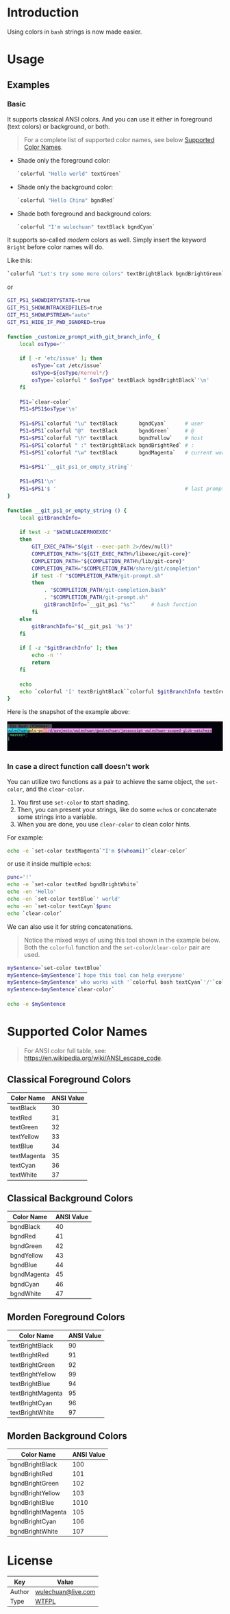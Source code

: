 <link rel="stylesheet" href="./docs/styles/markdown-styles-for-vscode-built-in-preview.min.css">

# Introduction

Using colors in `bash` strings is now made easier.


# Usage

## Examples

### Basic

It supports classical ANSI colors.
And you can use it either in foreground (text colors) or background, or both.

> For a complete list of supported color names,
> see below [Supported Color Names](#SupportedColorNames).

-   Shade only the foreground color:

    ```sh
    `colorful "Hello world" textGreen`
    ```

-   Shade only the background color:

    ```sh
    `colorful "Hello China" bgndRed`
    ```

-   Shade both foreground and background colors:

    ```sh
    `colorful "I'm wulechuan" textBlack bgndCyan`
    ```

It supports so-called _modern_ colors as well.
Simply insert the keyword `Bright` before color names will do.

Like this:

```sh
`colorful "Let's try some more colors" textBrightBlack bgndBrightGreen`
```
or

```sh
GIT_PS1_SHOWDIRTYSTATE=true
GIT_PS1_SHOWUNTRACKEDFILES=true
GIT_PS1_SHOWUPSTREAM="auto"
GIT_PS1_HIDE_IF_PWD_IGNORED=true

function _customize_prompt_with_git_branch_info_ {
	local osType=''

	if [ -r 'etc/issue' ]; then
		osType=`cat /etc/issue`
		osType=${osType/Kernel*/}
		osType=`colorful " $osType" textBlack bgndBrightBlack`'\n'
	fi

	PS1=`clear-color`
	PS1=$PS1$osType'\n'

	PS1=$PS1`colorful "\u" textBlack       bgndCyan`      # user
	PS1=$PS1`colorful "@"  textBlack       bgndGreen`     # @
	PS1=$PS1`colorful "\h" textBlack       bgndYellow`    # host
	PS1=$PS1`colorful " :" textBrightBlack bgndBrightRed` # :
	PS1=$PS1`colorful "\w" textBlack       bgndMagenta`   # current working directory

	PS1=$PS1'`__git_ps1_or_empty_string`'

	PS1=$PS1'\n'
	PS1=$PS1'$ '                                          # last prompt sign: $<space>
}

function __git_ps1_or_empty_string () {
	local gitBranchInfo=

	if test -z "$WINELOADERNOEXEC"
	then
		GIT_EXEC_PATH="$(git --exec-path 2>/dev/null)"
		COMPLETION_PATH="${GIT_EXEC_PATH%/libexec/git-core}"
		COMPLETION_PATH="${COMPLETION_PATH%/lib/git-core}"
		COMPLETION_PATH="$COMPLETION_PATH/share/git/completion"
		if test -f "$COMPLETION_PATH/git-prompt.sh"
		then
			. "$COMPLETION_PATH/git-completion.bash"
			. "$COMPLETION_PATH/git-prompt.sh"
			gitBranchInfo=`__git_ps1 "%s"`     # bash function
		fi
	else
		gitBranchInfo="$(__git_ps1 '%s')"
	fi

	if [ -z "$gitBranchInfo" ]; then
		echo -n ''
		return
	fi

	echo
	echo `colorful '[' textBrightBlack``colorful $gitBranchInfo textGreen``colorful ']' textBrightBlack`
}
```

Here is the snapshot of the example above:

![Git Bash Prompt Example](./docs/illustrates/git-bash-prompt-example.png "Git Bash Prompt Example")





### In case a direct function call doesn't work

You can utilize two functions as a pair to achieve the same object,
the `set-color`, and the `clear-color`.

1. You first use `set-color` to start shading.
2. Then, you can present your strings, like do some `echo`s
   or concatenate some strings into a variable.
3. When you are done, you use `clear-color` to clean color hints.

For example:

```sh
echo -e `set-color textMagenta`"I'm $(whoami)"`clear-color`
```
or use it inside multiple `echo`s:

```sh
punc='!'
echo -e `set-color textRed bgndBrightWhite`
echo -en 'Hello'
echo -en `set-color textBlue`' world'
echo -en `set-color textCayn`$punc
echo `clear-color`
```

We can also use it for string concatenations.

> Notice the mixed ways of using this tool shown in the example below.
> Both the `colorful` function and the `set-color`/`clear-color` pair are used.

```sh
mySentence=`set-color textBlue`
mySentence=$mySentence'I hope this tool can help everyone'
mySentence=$mySentence' who works with '`colorful bash textCyan`'/'`colorful zsh textCyan`', etc.'
mySentence=$mySentence`clear-color`

echo -e $mySentence
```


# Supported Color Names

> For ANSI color full table, see: <https://en.wikipedia.org/wiki/ANSI_escape_code>.

## Classical Foreground Colors

| Color Name  | ANSI Value |
| ----------- | ---------- |
| textBlack   | 30         |
| textRed     | 31         |
| textGreen   | 32         |
| textYellow  | 33         |
| textBlue    | 34         |
| textMagenta | 35         |
| textCyan    | 36         |
| textWhite   | 37         |


## Classical Background Colors

| Color Name  | ANSI Value |
| ----------- | ---------- |
| bgndBlack   | 40         |
| bgndRed     | 41         |
| bgndGreen   | 42         |
| bgndYellow  | 43         |
| bgndBlue    | 44         |
| bgndMagenta | 45         |
| bgndCyan    | 46         |
| bgndWhite   | 47         |



## Morden Foreground Colors

| Color Name        | ANSI Value |
| ----------------- | ---------- |
| textBrightBlack   | 90         |
| textBrightRed     | 91         |
| textBrightGreen   | 92         |
| textBrightYellow  | 99         |
| textBrightBlue    | 94         |
| textBrightMagenta | 95         |
| textBrightCyan    | 96         |
| textBrightWhite   | 97         |


## Morden Background Colors

| Color Name        | ANSI Value |
| ----------------- | ---------- |
| bgndBrightBlack   | 100        |
| bgndBrightRed     | 101        |
| bgndBrightGreen   | 102        |
| bgndBrightYellow  | 103        |
| bgndBrightBlue    | 1010       |
| bgndBrightMagenta | 105        |
| bgndBrightCyan    | 106        |
| bgndBrightWhite   | 107        |




# License

| Key    | Value                         |
| ------ | ----------------------------- |
| Author | wulechuan@live.com            |
| Type   | [WTFPL](http://www.wtfpl.net) |